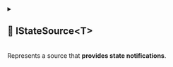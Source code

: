 
<details>
  <summary>
    <h2 id="istatesource">🧩 IStateSource&lt;T&gt;</h2>
    <br> Represents a source that <b>provides state notifications</b>.
  </summary>

<br>

```csharp
public interface IStateSource<T>
```

- **Type Parameter:** `T` — Enum type representing the state.

--- 

### ⚡ Events

#### `OnStateChanged`

```csharp
public event Action<T> OnStateChanged;  
```

- **Description:** Raised when the state changes.

---

### 🏹 Methods

#### `GetState()`

```csharp
public T GetState();  
```

- **Description:** Gets the current internal state.
- **Returns:** The current state of type `T`.

</details>